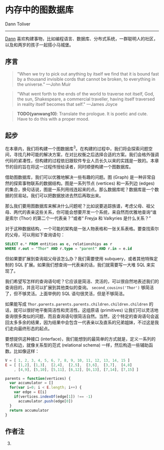 # 内存中的图数据库

Dann Toliver
***

[Dann](https://twitter.com/dann) 喜欢构建事物，比如编程语言、数据库、分布式系统，一群聪明人的社区，以及和两岁的孩子一起搭小马城堡。

## 序言
> "When we try to pick out anything by itself we find that it is bound fast by a thousand invisible cords that cannot be broken, to everything in the universe." —John Muir

> "What went forth to the ends of the world to traverse not itself, God, the sun, Shakespeare, a commercial traveller, having itself traversed in reality itself becomes that self." —James Joyce

> **TODO(yanwang10)**: Translate the prologue. It is poetic and cute. Have to do this with a proper mood.

## 起步

在本章内，我们将构建一个图数据库<sup>3</sup>。在构建的过程中，我们将会探索问题空间，寻找几种可能的解决方案，在对比权衡之后选择合适的方案。我们会格外强调代码的紧凑性，但构建的过程依旧跟软件专业人员长久以来的实践是一致的。本章节的目的旨在将这一过程传授给读者，同时顺便构建一个图数据库。

借助图数据库，我们可以优雅地解决一些有趣的问题。图 (Graph) 是一种非常自然的探索事物联系的数据结构。图是一系列节点 (vertices) 和一系列边 (edges) 的集合，换句话说，图是一系列用线连起来的点。那么数据库呢？数据库是一个数据的贸易站，我们可以把数据放进去然后再取出来。

那么我们要用图数据库来解决什么问题呢？比如说要追踪族谱，考虑父母、祖父母、两代的表亲这些关系，你可能会想要开发一个系统，来自然而优雅地查询“谁是索尔 (Thor) 的第二个一代表亲？”或者“ Freyja 和 Valkyries 是什么关系？”

对于这种数据结构，一个可能的架构是一张人物表格和一张关系表格。要查找索尔的父母，可以用如下查询语句：

```SQL
SELECT e.* FROM entities as e, relationships as r
WHERE r.out = "Thor" AND r.type = "parent" AND r.in = e.id
```

但如果要扩展到查询祖父母该怎么办？我们需要使用 subquery，或者其他特殊定制的 SQL 扩展。如果我们想查询一代表亲的话，我们就需要写一大堆 SQL 来实现了。

我们希望写怎样的查询语句呢？它应该是简洁、灵活的，可以很自然地表述我们的查询目的，并且可以扩展到其他类似的查询。 ```second_cousins('Thor')``` 够简洁了，但不够灵活。上面举例的 SQL 语句很灵活，但是不够简洁。

如果能写成 ```Thor.parents.parents.parents.children.children.children``` 的话，就可以很好地平衡简洁性和灵活性。这组原语 (primitives) 让我们可以灵活地查询很多类似的问题，而且查询语句很简洁自然。当然，这个特定的查询语句会返回太多多余的结果，因为结果中会包含一代表亲以及直系的兄弟姐妹，不过这是我们走向最终形态的起点。

要想提供这种接口 (interface)，我们能想到的最简单的方式就是，定义一系列的节点和边，就像关系型的范式 (relational schema) 一样，然后构造一些辅助函数。比如像这样：

```javascript
V = [ 1, 2, 3, 4, 5, 6, 7, 8, 9, 10, 11, 12, 13, 14, 15 ]
E = [ [1,2], [1,3],  [2,4],  [2,5],  [3,6],  [3,7],  [4,8]
    , [4,9], [5,10], [5,11], [6,12], [6,13], [7,14], [7,15] ]

parents = function(vertices) {
  var accumulator = []
  for(var i=0; i < E.length; i++) {
    var edge = E[i]
    if(vertices.indexOf(edge[1]) !== -1)
      accumulator.push(edge[0])
  }
  return accumulator
}
```

## 作者注

3. 
